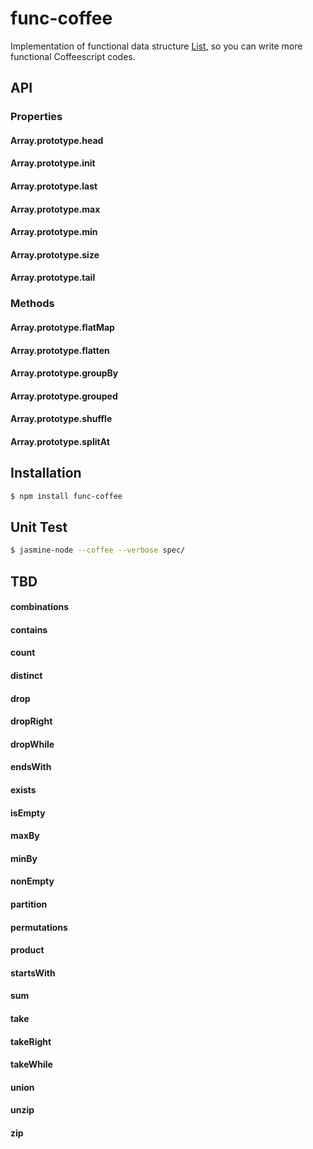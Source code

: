 func-coffee
===========

Implementation of functional data structure [List](http://www.scala-lang.org/api/current/index.html#scala.collection.immutable.List),
so you can write more functional Coffeescript codes.


## API

### Properties
#### Array.prototype.head
#### Array.prototype.init
#### Array.prototype.last
#### Array.prototype.max
#### Array.prototype.min
#### Array.prototype.size
#### Array.prototype.tail

### Methods
#### Array.prototype.flatMap
#### Array.prototype.flatten
#### Array.prototype.groupBy
#### Array.prototype.grouped
#### Array.prototype.shuffle
#### Array.prototype.splitAt


## Installation

```bash
$ npm install func-coffee
```

## Unit Test

```bash
$ jasmine-node --coffee --verbose spec/
```


## TBD
#### combinations
#### contains
#### count
#### distinct
#### drop
#### dropRight
#### dropWhile
#### endsWith
#### exists
#### isEmpty
#### maxBy
#### minBy
#### nonEmpty
#### partition
#### permutations
#### product
#### startsWith
#### sum
#### take
#### takeRight
#### takeWhile
#### union
#### unzip
#### zip





